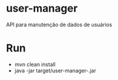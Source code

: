 # user-manager
API para manutenção de dados de usuários

# Run
 - mvn clean install
 - java -jar target/user-manager-<version>.jar